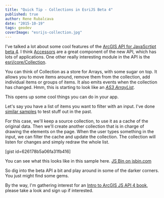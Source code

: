 ```yaml
---
title: "Quick Tip - Collections in EsriJS Beta 4"
published: true
author: Rene Rubalcava
date: "2015-10-19"
tags: geodev
coverImage: "esrijs-collection.jpg"
---
```


I've talked a lot about some cool features of the [ArcGIS API for JavaScrtipt beta 4](http://odoe.net/blog/tag/esrijs4beta/). I think [Accessors](http://odoe.net/blog/?s=accessors) are a great component of the new API, which has lots of applications. One other really interesting module in the API is the [esri/core/Collection](https://developers.arcgis.com/javascript/beta/api-reference/esri-core-Collection.html).

You can think of Collection as a store for Arrays, with some sugar on top. It allows you to move items around, remove them from the collection, add individual items or groups of items. It also emits events when the collection has changed. Hmm, this is starting to look like an [_AS3 ArrayList_](http://help.adobe.com/en_US/FlashPlatform/reference/actionscript/3/mx/collections/ArrayList.html).

This opens up some cool things you can do in your app.

Let's say you have a list of items you want to filter with an input. I've done [similar samples](http://odoe.net/blog/?s=autocomplete) to test stuff out in the past.

For this case, we'll keep a source collection, to use it as a cache of the original data. Then we'll create another collection that is in charge of drawing the elements on the page. When the user types something in the input, we can filter the cache and update the collection. The collection will listen for changes and simply redraw the whole list.

[gist id=626178b5a06fa31fb416]

You can see what this looks like in this sample here. [JS Bin on jsbin.com](http://jsbin.com/juzeqe/3/embed?js,output)
<script src="http://static.jsbin.com/js/embed.min.js?3.35.2"></script>

So dig into the beta API a bit and play around in some of the darker corners. You just might find some gems.

By the way, I'm gathering interest for an [Intro to ArcGIS JS API 4 book](https://leanpub.com/arcgis-js-api-4), please take a look and sign up if interested.
